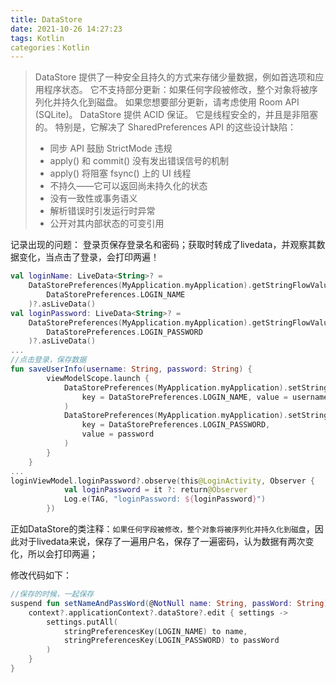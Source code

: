 ```yaml
---
title: DataStore
date: 2021-10-26 14:27:23
tags: Kotlin
categories：Kotlin
---
```


> DataStore 提供了一种安全且持久的方式来存储少量数据，例如首选项和应用程序状态。 它不支持部分更新：如果任何字段被修改，整个对象将被序列化并持久化到磁盘。 如果您想要部分更新，请考虑使用 Room API (SQLite)。
> DataStore 提供 ACID 保证。 它是线程安全的，并且是非阻塞的。 特别是，它解决了 SharedPreferences API 的这些设计缺陷：
>
> - 同步 API 鼓励 StrictMode 违规
> - apply() 和 commit() 没有发出错误信号的机制
> - apply() 将阻塞 fsync() 上的 UI 线程
> - 不持久——它可以返回尚未持久化的状态
> - 没有一致性或事务语义
> - 解析错误时引发运行时异常
> - 公开对其内部状态的可变引用





记录出现的问题：
登录页保存登录名和密码；获取时转成了livedata，并观察其数据变化，当点击了登录，会打印两遍！

```kotlin
val loginName: LiveData<String>? =
    DataStorePreferences(MyApplication.myApplication).getStringFlowValue(
        DataStorePreferences.LOGIN_NAME
    )?.asLiveData()
val loginPassword: LiveData<String>? =
    DataStorePreferences(MyApplication.myApplication).getStringFlowValue(
        DataStorePreferences.LOGIN_PASSWORD
    )?.asLiveData()
...
//点击登录，保存数据
fun saveUserInfo(username: String, password: String) {
        viewModelScope.launch {
            DataStorePreferences(MyApplication.myApplication).setStringValue(
                key = DataStorePreferences.LOGIN_NAME, value = username
            )
            DataStorePreferences(MyApplication.myApplication).setStringValue(
                key = DataStorePreferences.LOGIN_PASSWORD,
                value = password
            )
        }
    }
...
loginViewModel.loginPassword?.observe(this@LoginActivity, Observer {
            val loginPassword = it ?: return@Observer
            Log.e(TAG, "loginPassword: ${loginPassword}")
        })
```

正如DataStore的类注释：`如果任何字段被修改，整个对象将被序列化并持久化到磁盘`，因此对于livedata来说，保存了一遍用户名，保存了一遍密码，认为数据有两次变化，所以会打印两遍；

修改代码如下：

```kotlin
//保存的时候，一起保存
suspend fun setNameAndPassWord(@NotNull name: String, passWord: String) {
    context?.applicationContext?.dataStore?.edit { settings ->
        settings.putAll(
            stringPreferencesKey(LOGIN_NAME) to name,
            stringPreferencesKey(LOGIN_PASSWORD) to passWord
        )
    }
}
```

